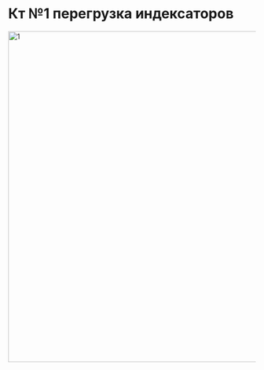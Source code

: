 # Кт №1 перегрузка индексаторов
<img width="833" height="674" alt="1" src="https://github.com/user-attachments/assets/30a963ec-8a72-45ec-bc3b-43cf6126d50c" />
